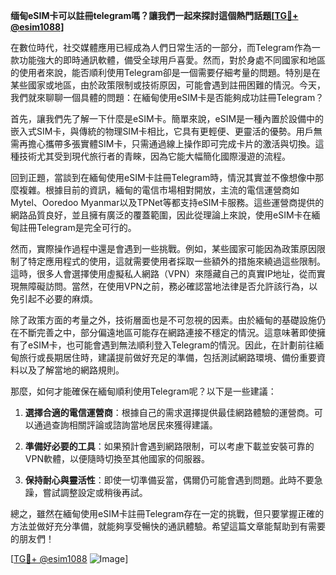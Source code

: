 **缅甸eSIM卡可以註冊telegram嗎？讓我們一起來探討這個熱門話題[[TG💪+ @esim1088](https://t.me/s/esim1088)]**

在數位時代，社交媒體應用已經成為人們日常生活的一部分，而Telegram作為一款功能強大的即時通訊軟體，備受全球用戶喜愛。然而，對於身處不同國家和地區的使用者來說，能否順利使用Telegram卻是一個需要仔細考量的問題。特別是在某些國家或地區，由於政策限制或技術原因，可能會遇到註冊困難的情況。今天，我們就來聊聊一個具體的問題：在緬甸使用eSIM卡是否能夠成功註冊Telegram？

首先，讓我們先了解一下什麼是eSIM卡。簡單來說，eSIM是一種內置於設備中的嵌入式SIM卡，與傳統的物理SIM卡相比，它具有更輕便、更靈活的優勢。用戶無需再擔心攜帶多張實體SIM卡，只需通過線上操作即可完成卡片的激活與切換。這種技術尤其受到現代旅行者的青睞，因為它能大幅簡化國際漫遊的流程。

回到正題，當談到在緬甸使用eSIM卡註冊Telegram時，情況其實並不像想像中那麼複雜。根據目前的資訊，緬甸的電信市場相對開放，主流的電信運營商如Mytel、Ooredoo Myanmar以及TPNet等都支持eSIM卡服務。這些運營商提供的網路品質良好，並且擁有廣泛的覆蓋範圍，因此從理論上來說，使用eSIM卡在緬甸註冊Telegram是完全可行的。

然而，實際操作過程中還是會遇到一些挑戰。例如，某些國家可能因為政策原因限制了特定應用程式的使用，這就需要使用者採取一些額外的措施來繞過這些限制。這時，很多人會選擇使用虛擬私人網路（VPN）來隱藏自己的真實IP地址，從而實現無障礙訪問。當然，在使用VPN之前，務必確認當地法律是否允許該行為，以免引起不必要的麻煩。

除了政策方面的考量之外，技術層面也是不可忽視的因素。由於緬甸的基礎設施仍在不斷完善之中，部分偏遠地區可能存在網路連接不穩定的情況。這意味著即使擁有了eSIM卡，也可能會遇到無法順利登入Telegram的情況。因此，在計劃前往緬甸旅行或長期居住時，建議提前做好充足的準備，包括測試網路環境、備份重要資料以及了解當地的網路規則。

那麼，如何才能確保在緬甸順利使用Telegram呢？以下是一些建議：

1. **選擇合適的電信運營商**：根據自己的需求選擇提供最佳網路體驗的運營商。可以通過查詢相關評論或諮詢當地居民來獲得建議。
   
2. **準備好必要的工具**：如果預計會遇到網路限制，可以考慮下載並安裝可靠的VPN軟體，以便隨時切換至其他國家的伺服器。

3. **保持耐心與靈活性**：即使一切準備妥當，偶爾仍可能會遇到問題。此時不要急躁，嘗試調整設定或稍後再試。

總之，雖然在緬甸使用eSIM卡註冊Telegram存在一定的挑戰，但只要掌握正確的方法並做好充分準備，就能夠享受暢快的通訊體驗。希望這篇文章能幫助到有需要的朋友們！

[[TG💪+ @esim1088](https://t.me/s/esim1088) ![Image](https://i.postimg.cc/4NQfJmqS/Snipaste-2025-05-13-00-14-12.png)]
